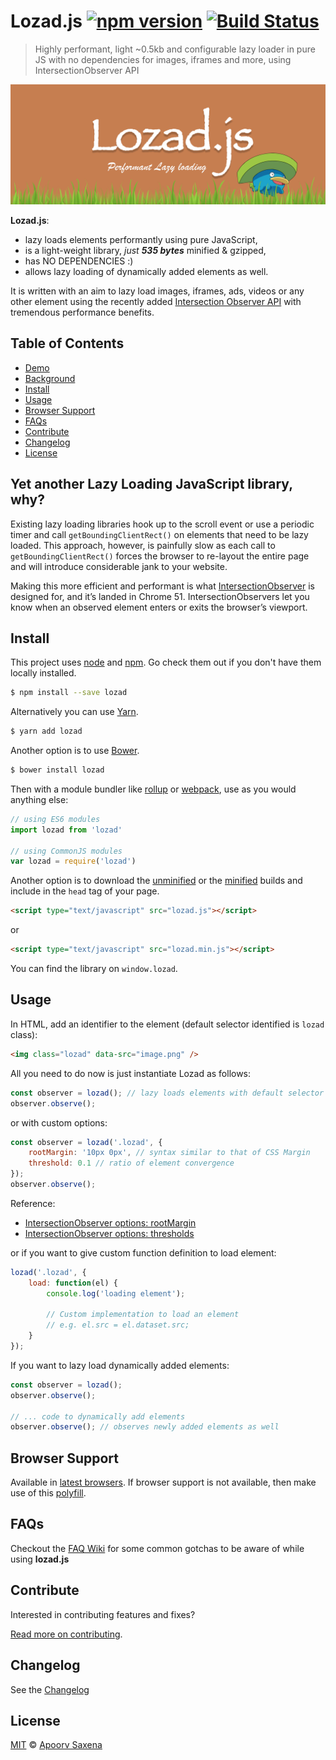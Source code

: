# Lozad.js [![npm version](https://badge.fury.io/js/lozad.svg)](https://badge.fury.io/js/lozad) [![Build Status](https://travis-ci.org/ApoorvSaxena/lozad.js.svg?branch=master)](https://travis-ci.org/ApoorvSaxena/lozad.js)

> Highly performant, light ~0.5kb and configurable lazy loader in pure JS with no dependencies for images, iframes and more, using IntersectionObserver API

![lozad.js lazy loading javascript library](./banner/lozad-banner.png "lozad.js lazy loading javascript library")

**Lozad.js**:
- lazy loads elements performantly using pure JavaScript,
- is a light-weight library, *just **535 bytes*** minified & gzipped,
- has NO DEPENDENCIES :)
- allows lazy loading of dynamically added elements as well.

It is written with an aim to lazy load images, iframes, ads, videos or any other element using the recently added [Intersection Observer API](https://developer.mozilla.org/en-US/docs/Web/API/Intersection_Observer_API) with tremendous performance benefits.

## Table of Contents

- [Demo](https://apoorv.pro/lozad.js/demo/)
- [Background](#yet-another-lazy-loading-javascript-library-why)
- [Install](#install)
- [Usage](#usage)
- [Browser Support](#browser-support)
- [FAQs](#faqs)
- [Contribute](#contribute)
- [Changelog](#changelog)
- [License](#license)

## Yet another Lazy Loading JavaScript library, why?
Existing lazy loading libraries hook up to the scroll event or use a periodic timer and call `getBoundingClientRect()` on elements that need to be lazy loaded. This approach, however, is painfully slow as each call to `getBoundingClientRect()` forces the browser to re-layout the entire page and will introduce considerable jank to your website.

Making this more efficient and performant is what [IntersectionObserver](https://developers.google.com/web/updates/2016/04/intersectionobserver) is designed for, and it’s landed in Chrome 51. IntersectionObservers let you know when an observed element enters or exits the browser’s viewport.

## Install

This project uses [node](http://nodejs.org) and [npm](https://npmjs.com). Go check them out if you don't have them locally installed.

```sh
$ npm install --save lozad
```

Alternatively you can use [Yarn](https://yarnpkg.com/en/).

```sh
$ yarn add lozad
```

Another option is to use [Bower](https://bower.io/).

```sh
$ bower install lozad
```

Then with a module bundler like [rollup](http://rollupjs.org/) or [webpack](https://webpack.js.org/), use as you would anything else:

```javascript
// using ES6 modules
import lozad from 'lozad'

// using CommonJS modules
var lozad = require('lozad')
````

Another option is to download the [unminified](https://cdn.jsdelivr.net/npm/lozad/dist/lozad.js) or the [minified](https://cdn.jsdelivr.net/npm/lozad/dist/lozad.min.js) builds and include in the `head` tag of your page.

```html
<script type="text/javascript" src="lozad.js"></script>
```
or

```html
<script type="text/javascript" src="lozad.min.js"></script>
```

You can find the library on `window.lozad`.

## Usage

In HTML, add an identifier to the element (default selector identified is `lozad` class):
```html
<img class="lozad" data-src="image.png" />
```

All you need to do now is just instantiate Lozad as follows:
```js
const observer = lozad(); // lazy loads elements with default selector as '.lozad'
observer.observe();
```
or with custom options:
```js
const observer = lozad('.lozad', {
    rootMargin: '10px 0px', // syntax similar to that of CSS Margin
    threshold: 0.1 // ratio of element convergence
});
observer.observe();
```
Reference:

 - [IntersectionObserver options: rootMargin](https://developer.mozilla.org/en-US/docs/Web/API/IntersectionObserver/rootMargin)
 - [IntersectionObserver options: thresholds](https://developer.mozilla.org/en-US/docs/Web/API/IntersectionObserver/thresholds)

or if you want to give custom function definition to load element:
```js
lozad('.lozad', {
    load: function(el) {
        console.log('loading element');

        // Custom implementation to load an element
        // e.g. el.src = el.dataset.src;
    }
});
```

If you want to lazy load dynamically added elements:

```js
const observer = lozad();
observer.observe();

// ... code to dynamically add elements
observer.observe(); // observes newly added elements as well
```
## Browser Support

Available in [latest browsers](http://caniuse.com/#feat=intersectionobserver). If browser support is not available, then make use of this [polyfill](https://www.npmjs.com/package/intersection-observer).

## FAQs

Checkout the [FAQ Wiki](https://github.com/ApoorvSaxena/lozad.js/wiki/Frequently-Asked-Questions) for some common gotchas to be aware of while using **lozad.js**

## Contribute

Interested in contributing features and fixes?

[Read more on contributing](./CONTRIBUTING.md).

## Changelog

See the [Changelog](https://github.com/ApoorvSaxena/lozad.js/wiki/Changelog)

## License

[MIT](LICENSE) © [Apoorv Saxena](https://apoorv.pro)
